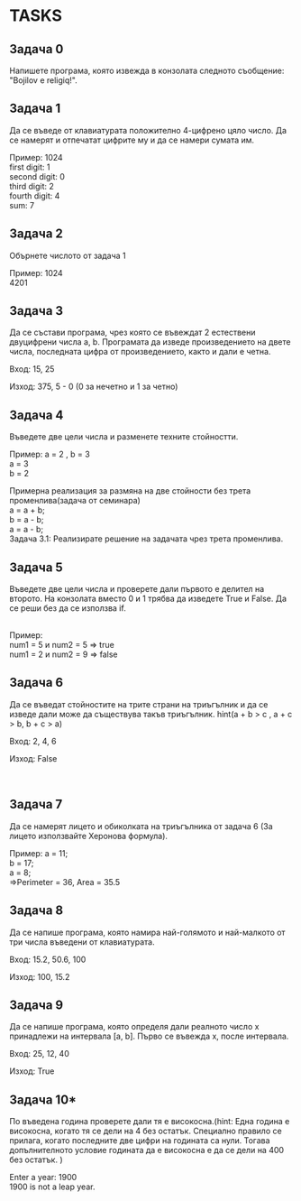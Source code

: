 
<h1>TASKS</h1>

<h2>Задача 0</h2>
<p>Напишете програма, която извежда в конзолата следното съобщение: "Bojilov e religiq!".</p>

<h2>Задача 1</h2>
<p>Да се въведе от клавиатурата положително 4-цифрено цяло число. Да се намерят и отпечатат цифрите му и да се намери сумата им.</p>
<quote>Пример: 1024<br>
first digit: 1<br>
second digit: 0<br>
third digit: 2<br>
fourth digit: 4<br>
sum: 7
</quote>

<h2>Задача 2</h2>
<p>Обърнете числото от задача 1</p>
<quote>Пример: 1024 <br>
4201
 </quote><br>

<h2>Задача 3</h2> Да се състави програма, чрез която се въвеждат 2 естествени двуцифрени числа a, b. Програмата да изведе произведението на двете числа, последната цифра от произведението, както и дали е четна.

Вход: 15, 25

Изход: 375, 5 - 0 (0 за нечетно и 1 за четно)

<h2>Задача 4</h2>
<p>Въведете две цели числа и разменете техните стойностти.</p>
<quote>Пример: а = 2 , b = 3 <br>
a = 3<br>
b = 2
 </quote><br>
 <p> Примерна реализация за размяна на две стойности без трета променлива(задача от семинара)</br>
    a = a + b;</br>
    b = a - b;</br>
    a = a - b;</br>
    Задача 3.1: Реализирате решение на задачата чрез трета променлива.
 </p>


<h2>Задача 5</h2>
<p>Въведете две цели числа и проверете дали първото е делител на второто. На конзолата вместо 0 и 1 трябва да изведете True и False. Да се реши без да се използва if.</p>
<quote><br>
Пример:<br>
num1 = 5 и num2 = 5  =>  true <br>
num1 = 2 и num2 = 9  =>  false
</quote>



<h2> Задача 6</h2> 
<p>Да се въведат стойностите на трите страни на триъгълник и да се изведе дали може да съществува такъв триъгълник.
hint(a + b > c , a + c > b,  b + c > a)

Вход: 2, 4, 6

Изход: False</p><br>

<h2>Задача 7</h2>
<p>Да се намерят лицето и обиколката на триъгълникa от задача 6 (За лицето използвайте Херонова формула).</p>
<quote>Пример: a = 11;</br>
    b = 17;</br>
    a = 8;</br>
    =>Perimeter = 36, Area = 35.5</quote><br>


<h2>Задача 8</h2>
<p>Да се напише програма, която намира най-голямото и най-малкото от три числа въведени от клавиатурата.

Вход: 15.2, 50.6, 100

Изход: 100, 15.2</p>

<h2> Задача 9 </h2>
<p>Да се напише програма, която определя дали реалното число x принадлежи на интервала [a, b]. Първо се въвежда x, после интервала.

Вход: 25, 12, 40

Изход: True</p>

<h2> Задача 10* </h2>
<p> По въведена година проверете дали тя е високосна.(hint: Една година е високосна, когато тя се дели на 4 без остатък. Специално правило се прилага, когато последните две цифри на годината са нули. Тогава допълнителното условие годината да е високосна е да се дели на 400 без остатък. )</p>
<p>Enter a year: 1900 </br>
1900 is not a leap year.</p>

